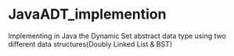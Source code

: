 # JavaADT_implemention
Implementing in Java the Dynamic Set abstract data type using two different data structures(Doubly Linked List &amp; BST)
